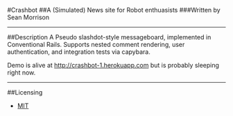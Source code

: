 #Crashbot
##A (Simulated) News site for Robot enthuasists 
###Written by Sean Morrison
***
##Description
A Pseudo slashdot-style messageboard, implemented in Conventional Rails.
Supports nested comment rendering, user authentication, and integration tests via capybara.

Demo is alive at http://crashbot-1.herokuapp.com but is probably sleeping right now.  
***
##Licensing
- [MIT](http://opensource.org/licenses/MIT)
